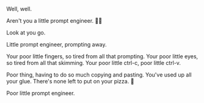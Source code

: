 Well, well.

Aren't you a little prompt engineer. 🧑‍💻

Look at you go.

Little prompt engineer, prompting away.

Your poor little fingers, so tired from all that prompting. Your poor little eyes, so tired from all that skimming. Your poor little ctrl-c, poor little ctrl-v.

Poor thing, having to do so much copying and pasting. You've used up all your glue. There's none left to put on your pizza. 🍕

Poor little prompt engineer.